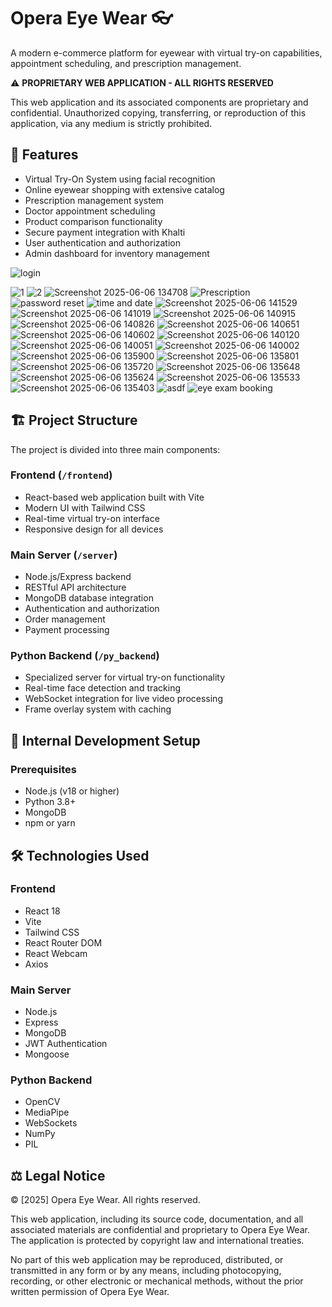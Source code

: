 # Opera Eye Wear 👓

A modern e-commerce platform for eyewear with virtual try-on capabilities, appointment scheduling, and prescription management.

⚠️ **PROPRIETARY WEB APPLICATION - ALL RIGHTS RESERVED**

This web application and its associated components are proprietary and confidential. Unauthorized copying, transferring, or reproduction of this application, via any medium is strictly prohibited.

## 🌟 Features

- Virtual Try-On System using facial recognition
- Online eyewear shopping with extensive catalog
- Prescription management system
- Doctor appointment scheduling
- Product comparison functionality
- Secure payment integration with Khalti
- User authentication and authorization
- Admin dashboard for inventory management

![login](https://github.com/user-attachments/assets/c5395a20-8126-481c-98f4-e1d9d3094e06)

![1](https://github.com/user-attachments/assets/8943ada6-567a-4b6d-a8a6-704af680bc20)
![2](https://github.com/user-attachments/assets/9ec61ccd-fdfb-4cdd-b44b-e809e7608625)
![Screenshot 2025-06-06 134708](https://github.com/user-attachments/assets/399b9035-d2c6-4738-92ce-1881e883df34)
![Prescription ](https://github.com/user-attachments/assets/69fc97a5-5434-412f-91bd-bfaf3e02fef1)
![password reset](https://github.com/user-attachments/assets/951fe6e9-19ed-4af9-88f7-75974543f89a)
![time and date](https://github.com/user-attachments/assets/118e7e87-1613-4bda-af82-7f76ef572624)
![Screenshot 2025-06-06 141529](https://github.com/user-attachments/assets/c0cf042d-82d5-4adb-86aa-f4bb7751a4d8)
![Screenshot 2025-06-06 141019](https://github.com/user-attachments/assets/5bd6446e-1f20-4ab1-9adb-59e52aaa3937)
![Screenshot 2025-06-06 140915](https://github.com/user-attachments/assets/aff7573e-b347-4f8a-b279-a7e68ca88f11)
![Screenshot 2025-06-06 140826](https://github.com/user-attachments/assets/81b78431-a669-4e94-aa6a-2ee1d9c53dd9)
![Screenshot 2025-06-06 140651](https://github.com/user-attachments/assets/ca7f084c-bf4c-41df-b6d1-5c6165d49523)
![Screenshot 2025-06-06 140602](https://github.com/user-attachments/assets/ef5e5d31-c437-4258-a06a-36255736a915)
![Screenshot 2025-06-06 140120](https://github.com/user-attachments/assets/79a3a8b0-f639-4223-b236-e6788592e726)
![Screenshot 2025-06-06 140051](https://github.com/user-attachments/assets/bb8316fb-fcfe-4cd2-bc89-88962947e656)
![Screenshot 2025-06-06 140002](https://github.com/user-attachments/assets/bd7610ff-0102-4984-a2da-33df27252987)
![Screenshot 2025-06-06 135900](https://github.com/user-attachments/assets/46450a00-dc9f-4f11-bd68-60fd33317e06)
![Screenshot 2025-06-06 135801](https://github.com/user-attachments/assets/5a6493da-c2d7-4e0d-b8b6-f83d448a9ee6)
![Screenshot 2025-06-06 135720](https://github.com/user-attachments/assets/6db5e30d-7ac2-4b85-b3cb-cafba32b1d27)
![Screenshot 2025-06-06 135648](https://github.com/user-attachments/assets/5e497f21-6c97-4f44-8b2f-1cfae215d91c)
![Screenshot 2025-06-06 135624](https://github.com/user-attachments/assets/f76fbc5c-5df4-45df-951d-eb2c739db66c)
![Screenshot 2025-06-06 135533](https://github.com/user-attachments/assets/49479ba9-39d2-4b45-a445-e5fbf16d969c)
![Screenshot 2025-06-06 135403](https://github.com/user-attachments/assets/3ca2c01a-aee5-444c-b017-03e2a041a6ef)
![asdf](https://github.com/user-attachments/assets/041eedf7-d44e-4211-9298-a04346911b89)
![eye exam booking](https://github.com/user-attachments/assets/a5af53a2-75c3-4bcd-a663-b0cd5368e577)


## 🏗️ Project Structure

The project is divided into three main components:

### Frontend (`/frontend`)
- React-based web application built with Vite
- Modern UI with Tailwind CSS
- Real-time virtual try-on interface
- Responsive design for all devices

### Main Server (`/server`)
- Node.js/Express backend
- RESTful API architecture
- MongoDB database integration
- Authentication and authorization
- Order management
- Payment processing

### Python Backend (`/py_backend`)
- Specialized server for virtual try-on functionality
- Real-time face detection and tracking
- WebSocket integration for live video processing
- Frame overlay system with caching

## 🚀 Internal Development Setup

### Prerequisites
- Node.js (v18 or higher)
- Python 3.8+
- MongoDB
- npm or yarn

## 🛠️ Technologies Used

### Frontend
- React 18
- Vite
- Tailwind CSS
- React Router DOM
- React Webcam
- Axios

### Main Server
- Node.js
- Express
- MongoDB
- JWT Authentication
- Mongoose

### Python Backend
- OpenCV
- MediaPipe
- WebSockets
- NumPy
- PIL

## ⚖️ Legal Notice

© [2025] Opera Eye Wear. All rights reserved.

This web application, including its source code, documentation, and all associated materials are confidential and proprietary to Opera Eye Wear. The application is protected by copyright law and international treaties.

No part of this web application may be reproduced, distributed, or transmitted in any form or by any means, including photocopying, recording, or other electronic or mechanical methods, without the prior written permission of Opera Eye Wear.


